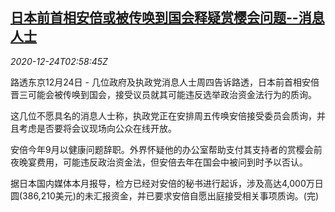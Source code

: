<!--1608780196000-->
[日本前首相安倍或被传唤到国会释疑赏樱会问题--消息人士](https://cn.reuters.com/article/abe-likely-summon-parliament-1224-thur-idCNKBS28Y0AC)
------

<div><i>2020-12-24T02:58:45Z</i></div><p>路透东京12月24日 - 几位政府及执政党消息人士周四告诉路透，日本前首相安倍晋三可能会被传唤到国会，接受议员就其可能违反选举政治资金法行为的质询。</p><p>这几位不愿具名的消息人士称，执政党正在安排周五传唤安倍接受委员会质询，并且考虑是否要将会议现场向公众在线开放。</p><p>安倍今年9月以健康问题辞职。外界怀疑他的办公室帮助支付其支持者的赏樱会前夜晚宴费用，可能违反政治资金法，但安倍去年在国会中被问到时予以否认。</p><p>据日本国内媒体本月报导，检方已经对安倍的秘书进行起诉，涉及高达4,000万日圆(386,210美元)的未汇报资金，并已要求安倍自愿出庭接受相关事项质询。(完)</p>
